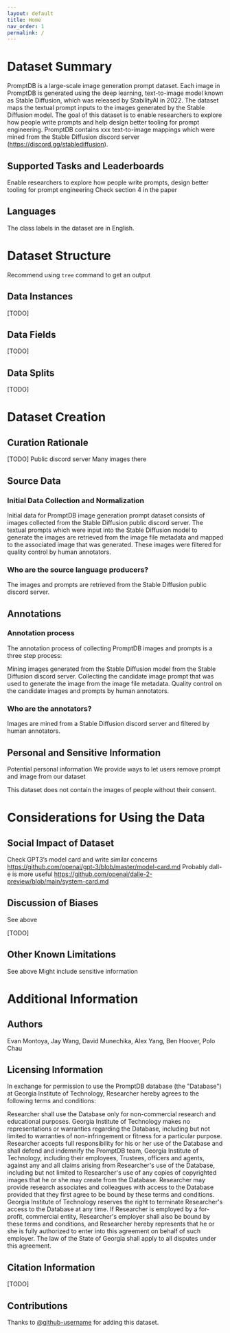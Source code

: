 ```yaml
---
layout: default
title: Home
nav_order: 1
permalink: /
---
```




# Dataset Summary

PromptDB is a large-scale image generation prompt dataset. Each image in PromptDB is generated using the deep learning, text-to-image model known as Stable Diffusion, which was released by StabilityAI in 2022. The dataset maps the textual prompt inputs to the images generated by the Stable Diffusion model. The goal of this dataset is to enable researchers to explore how people write prompts and help design better tooling for prompt engineering. PromptDB contains xxx text-to-image mappings which were mined from the Stable Diffusion discord server (https://discord.gg/stablediffusion).

## Supported Tasks and Leaderboards

Enable researchers to explore how people write prompts, design better tooling for prompt engineering
Check section 4 in the paper

## Languages

The class labels in the dataset are in English.

# Dataset Structure

Recommend using `tree` command to get an output

## Data Instances

[TODO]

## Data Fields

[TODO]

## Data Splits

[TODO]

# Dataset Creation

## Curation Rationale

[TODO]
Public discord server
Many images there

## Source Data

### Initial Data Collection and Normalization

Initial data for PromptDB image generation prompt dataset consists of images collected from the Stable Diffusion public discord server. The textual prompts which were input into the Stable Diffusion model to generate the images are retrieved from the image file metadata and mapped to the associated image that was generated. These images were filtered for quality control by human annotators.

### Who are the source language producers?

The images and prompts are retrieved from the Stable Diffusion public discord server.

## Annotations

### Annotation process

The annotation process of collecting PromptDB images and prompts is a three step process:

Mining images generated from the Stable Diffusion model from the Stable Diffusion discord server.
Collecting the candidate image prompt that was used to generate the image from the image file metadata.
Quality control on the candidate images and prompts by human annotators.

### Who are the annotators?

Images are mined from a Stable Diffusion discord server and filtered by human annotators.

## Personal and Sensitive Information

Potential personal information
We provide ways to let users remove prompt and image from our dataset

This dataset does not contain the images of people without their consent.

# Considerations for Using the Data

## Social Impact of Dataset

Check GPT3’s model card and write similar concerns
https://github.com/openai/gpt-3/blob/master/model-card.md
Probably dall-e is more useful
https://github.com/openai/dalle-2-preview/blob/main/system-card.md

## Discussion of Biases

See above

[TODO]

## Other Known Limitations

See above
Might include sensitive information

# Additional Information

## Authors

Evan Montoya, Jay Wang, David Munechika, Alex Yang, Ben Hoover, Polo Chau

## Licensing Information

In exchange for permission to use the PromptDB database (the "Database") at Georgia Institute of Technology, Researcher hereby agrees to the following terms and conditions:

Researcher shall use the Database only for non-commercial research and educational purposes.
Georgia Institute of Technology makes no representations or warranties regarding the Database, including but not limited to warranties of non-infringement or fitness for a particular purpose.
Researcher accepts full responsibility for his or her use of the Database and shall defend and indemnify the PromptDB team, Georgia Institute of Technology, including their employees, Trustees, officers and agents, against any and all claims arising from Researcher's use of the Database, including but not limited to Researcher's use of any copies of copyrighted images that he or she may create from the Database.
Researcher may provide research associates and colleagues with access to the Database provided that they first agree to be bound by these terms and conditions.
Georgia Institute of Technology reserves the right to terminate Researcher's access to the Database at any time.
If Researcher is employed by a for-profit, commercial entity, Researcher's employer shall also be bound by these terms and conditions, and Researcher hereby represents that he or she is fully authorized to enter into this agreement on behalf of such employer.
The law of the State of Georgia shall apply to all disputes under this agreement.

## Citation Information

[TODO]

## Contributions

Thanks to [@github-username](https://github.com/<github-username>) for adding this dataset.


